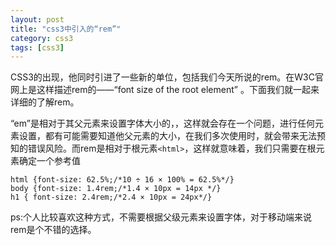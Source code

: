 ```yaml
---
layout: post
title: "css3中引入的“rem”"
category: css3
tags: [css3]
---
```

CSS3的出现，他同时引进了一些新的单位，包括我们今天所说的rem。在W3C官网上是这样描述rem的——“font size of the root element” 。下面我们就一起来详细的了解rem。

“em”是相对于其父元素来设置字体大小的，，这样就会存在一个问题，进行任何元素设置，都有可能需要知道他父元素的大小，在我们多次使用时，就会带来无法预知的错误风险。而rem是相对于根元素`<html>`，这样就意味着，我们只需要在根元素确定一个参考值

    html {font-size: 62.5%;/*10 ÷ 16 × 100% = 62.5%*/}
    body {font-size: 1.4rem;/*1.4 × 10px = 14px */}
    h1 { font-size: 2.4rem;/*2.4 × 10px = 24px*/}

ps:个人比较喜欢这种方式，不需要根据父级元素来设置字体，对于移动端来说rem是个不错的选择。


